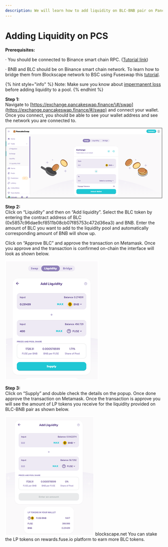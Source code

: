 ```yaml
---
description: We will learn how to add liquidity on BLC-BNB pair on Pancakeswap.
---
```


# Adding Liquidity on PCS

**Prerequisites:**

·        You should be connected to Binance smart chain RPC. \([Tutorial link](https://academy.binance.com/en/articles/connecting-metamask-to-binance-smart-chain)\)

·        BNB and BLC should be on Binance smart chain network. To learn how to bridge them from Blockscape network to BSC using Fuseswap this [tutorial](https://docs.blockscape.net/the-fuse-chain/token-bridges/transfer-fuse-using-bridge-on-fuseswap).

{% hint style="info" %}
Note: Make sure you know about [impermanent loss](https://academy.binance.com/en/articles/impermanent-loss-explained) before adding liquidity to a pool.
{% endhint %}

**Step 1:**  
Navigate to [https://exchange.pancakeswap.finance/\#/swap](https://exchange.pancakeswap.finance/#/swap) and connect your wallet. Once you connect, you should be able to see your wallet address and see the network you are connected to.

![](../.gitbook/assets/image%20%2810%29.png)


  
**Step 2:**  
Click on “Liquidity” and then on “Add liquidity”. Select the BLC token by entering the contract address of BLC \(0x5857c96dae9cf8511b08cb07f85753c472d36ea3\) and BNB. Enter the amount of BLC you want to add to the liquidity pool and automatically corresponding amount of BNB will show up.  
  
 Click on “Approve BLC” and approve the transaction on Metamask. Once you approve and the transaction is confirmed on-chain the interface will look as shown below.

![](../.gitbook/assets/image%20%289%29.png)

**Step 3:**  
Click on “Supply” and double check the details on the popup. Once done approve the transaction on Metamask. Once the transaction is approve you will see the amount of LP tokens you receive for the liquidity provided on BLC-BNB pair as shown below.

![](../.gitbook/assets/image%20%2811%29.png)
blockscape.net
You can stake the LP tokens on rewards.fuse.io platform to earn more BLC tokens.

